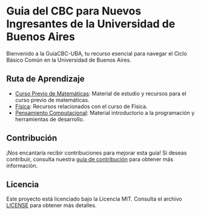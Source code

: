 # Guia del CBC para Nuevos Ingresantes de la Universidad de Buenos Aires

Bienvenido a la GuíaCBC-UBA, tu recurso esencial para navegar el Ciclo Básico Común en la Universidad de Buenos Aires.

## Ruta de Aprendizaje

- [Curso Previo de Matemáticas](./Curso_Previo_Matematicas/): Material de estudio y recursos para el curso previo de matemáticas.
- [Física](./Física/): Recursos relacionados con el curso de Física.
- [Pensamiento Computacional](./Pensamiento_Computacional/): Material introductorio a la programación y herramientas de desarrollo.

## Contribución

¡Nos encantaría recibir contribuciones para mejorar esta guía! Si deseas contribuir, consulta nuestra [guía de contribución](CONTRIBUTING.md) para obtener más información.

## Licencia

Este proyecto está licenciado bajo la Licencia MIT. Consulta el archivo [LICENSE](LICENSE) para obtener más detalles.
